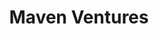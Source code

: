 ---
layout: firm_page
title: "Maven Ventures"
id: "mavenventures.com"
permalink: "/mavenventuresmavenventures.com/"
website: "https://www.mavenventures.com"
offices: "Palo Alto (United States)"
investment_stages: "Seed, Series A"
portfolio_companies: "Zoom, Embark, Cruise, Epic! Books, Hello Heart, Carrot Fertility, Trainwell, Perplexity, The Bot Company, xAI, Copper Banking, Kinside, Daybreak Health, Medeloop, Wildtype"
portfolio_link: "https://www.mavenventures.com/portfolio"
investment_markets: "Consumer AI, Healthcare AI, Personalized Medicine, Future of Families, Climate & Sustainability, Fintech"
founded_year: "2013"
description: "Maven Ventures is a venture capital firm investing in seed-stage software startups focused on consumer software. They back bold, technical founders building around new consumer trends and aim to be trusted advisors throughout the company's growth."
linkedin: "https://www.linkedin.com/company/maven-ventures-vc"
twitter: "https://twitter.com/mavenvc"
instagram: ""
team_page: "https://www.mavenventures.com/team"
investor_type: "Venture Capital"
crunchbase: "https://www.crunchbase.com/organization/maven-ventures-vc"
pitchbook: "https://pitchbook.com/profiles/investor/56192-41"

# SEO Optimization
meta_title: "Maven Ventures - VC Firm - projectstartups.com"
meta_description: "Maven Ventures, Maven Ventures is a venture capital firm investing in seed-stage software startups focused on consumer software. They back bold, technical founders bu..."
meta_keywords: "Maven Ventures, Consumer AI, Healthcare AI, Personalized Medicine, Future of Families, Climate & Sustainability, Fintech, VC firm, venture capital, startup investor, projectstartups.com"
canonical_url: "https://vc.projectstartups.com/mavenventuresmavenventures.com/"
---